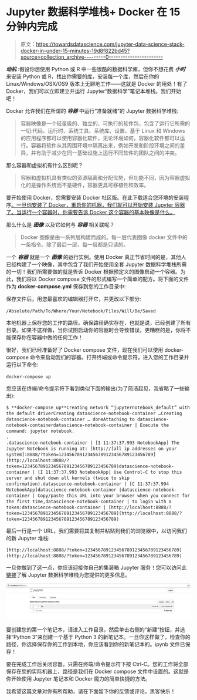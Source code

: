 # Jupyter 数据科学堆栈+ Docker 在 15 分钟内完成

> 原文：<https://towardsdatascience.com/jupyter-data-science-stack-docker-in-under-15-minutes-19d8f822bd45?source=collection_archive---------0----------------------->

***动机*** :假设你想使用 Python 或 R 中一些很酷的数据科学库，但你不想花费 ***小时*** 来安装 Python 或 R，找出你需要的库，安装每一个库，然后在你的 Linux/Windows/OSX/OS9 版本上无聊地工作——这就是 Docker 的用处！有了 Docker，我们可以立即建立并运行 Jupyter“数据科学”笔记本堆栈。我们开始吧！

Docker 允许我们在所谓的 ***容器*** 中运行“准备就绪”的 Jupyter 数据科学堆栈:

> 容器映像是一个轻量级的、独立的、可执行的软件包，包含了运行它所需的一切:代码、运行时、系统工具、系统库、设置。基于 Linux 和 Windows 的应用程序都可以使用容器化软件，无论环境如何，容器化软件都可以运行。容器将软件从其周围环境中隔离出来，例如开发和阶段环境之间的差异，并有助于减少在同一基础设施上运行不同软件的团队之间的冲突。

那么容器和虚拟机有什么区别呢？

> 容器和虚拟机具有类似的资源隔离和分配优势，但功能不同，因为容器虚拟化的是操作系统而不是硬件，容器更具可移植性和效率。

要开始使用 Docker，您需要安装 Docker 社区版。在此下载适合您环境的安装程序[。一旦你安装了 Docker，重启你的机器，我们就可以开始安装 Jupyter 容器了。当运行一个容器时，你需要告诉 Docker 这个容器的基本映像是什么。](https://www.docker.com/community-edition#/download)

那么什么是 ***图像*** 以及它如何与 ***容器*** 相关联呢？

> Docker 图像是由一系列层构建而成的。每一层代表图像 docker 文件中的一条指令。除了最后一层，每一层都是只读的。

一个 ***容器*** 就是一个 ***图像*** 的运行实例。使用 Docker 真正节省时间的是，其他人已经构建了一个映像，其中包含了我们开始使用全套 Jupyter 数据科学堆栈所需的一切！我们所需要做的就是告诉 Docker 根据预定义的图像启动一个容器。为此，我们将以 Docker compose 文件的形式编写一个简单的配方。将下面的文件作为 **docker-compose.yml** 保存到您的工作目录中:

保存文件后，用您最喜欢的编辑器打开它，并更改以下部分:

`/Absolute/Path/To/Where/Your/Notebook/Files/Will/Be/Saved`

本地机器上保存您的工作的路径。确保路径确实存在，也就是说，已经创建了所有目录。如果不这样做，当你试图启动你的容器时会导致错误，更糟糕的是，你将不能保存你在容器中做的任何工作！

很好，我们已经准备好了 Docker compose 文件，现在我们可以使用 docker-compose 命令来启动我们的容器。打开终端或命令提示符，进入您的工作目录并运行以下命令:

`docker-compose up`

您应该在终端/命令提示符下看到类似下面的输出(为了简洁起见，我省略了一些输出):

```
$ **docker-compose up**Creating network “jupyternotebook_default” with the default driverCreating datascience-notebook-container …Creating datascience-notebook-container … doneAttaching to datascience-notebook-containerdatascience-notebook-container | Execute the command: jupyter notebook.
.
.datascience-notebook-container | [I 11:37:37.993 NotebookApp] The Jupyter Notebook is running at: [http://[all ip addresses on your system]:8888/?token=123456789123456789123456789123456789](http://localhost:8888/?token=123456789123456789123456789123456789)datascience-notebook-container | [I 11:37:37.993 NotebookApp] Use Control-C to stop this server and shut down all kernels (twice to skip confirmation).datascience-notebook-container | [C 11:37:37.994 NotebookApp]datascience-notebook-container |datascience-notebook-container | Copy/paste this URL into your browser when you connect for the first time,datascience-notebook-container | to login with a token:datascience-notebook-container | [http://localhost:8888/?token=123456789123456789123456789123456789](http://localhost:8888/?token=123456789123456789123456789123456789)
```

最后一行是一个 URL，我们需要将其复制并粘贴到我们的浏览器中，以访问我们的新 Jupyter 堆栈:

```
[http://localhost:8888/?token=123456789123456789123456789123456789](http://localhost:8888/?token=123456789123456789123456789123456789)
```

一旦你做到了这一点，你应该迎接你自己的集装箱 Jupyter 服务！您可以访问此[链接](https://hub.docker.com/r/jupyter/datascience-notebook/)了解 Jupyter 数据科学堆栈为您提供的更多信息。

![](img/e6b9bb2bd31aa17aef6db3be048ff329.png)

要创建您的第一个笔记本，请进入工作目录，然后单击右侧的“新建”按钮，并选择“Python 3”来创建一个基于 Python 3 的新笔记本。一旦你这样做了，检查你的路径，你选择保存你的工作到本地，你应该看到你的新笔记本的。ipynb 文件已保存！

要在完成工作后关闭容器，只需在终端/命令提示符下按 Ctrl-C。您的工作将全部保存在您的实际机器上，路径是我们在 Docker compose 文件中设置的。这就是你开始使用 Jupyter 笔记本和 Docker 魔力的简单快捷的方法。

我希望这篇文章对你有所帮助，请在下面留下你的反馈或评论。黑客快乐！